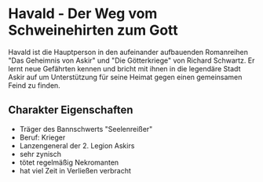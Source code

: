 # Havald - Der Weg vom Schweinehirten zum Gott

Havald ist die Hauptperson in den aufeinander aufbauenden Romanreihen "Das Geheimnis von Askir" und "Die Götterkriege" von Richard Schwartz. Er lernt neue Gefährten kennen und bricht mit ihnen in die legendäre Stadt Askir auf um Unterstützung für seine Heimat gegen einen gemeinsamen Feind zu finden.

## Charakter Eigenschaften
* Träger des Bannschwerts "Seelenreißer"
* Beruf: Krieger
* Lanzengeneral der 2. Legion Askirs
* sehr zynisch
* tötet regelmäßig Nekromanten
* hat viel Zeit in Verließen verbracht